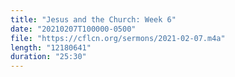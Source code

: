 ```yaml
---
title: "Jesus and the Church: Week 6"
date: "20210207T100000-0500"
file: "https://cflcn.org/sermons/2021-02-07.m4a"
length: "12180641"
duration: "25:30"
---
```

